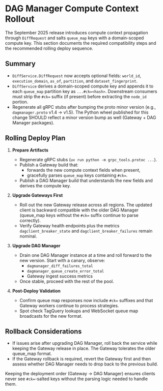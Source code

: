# DAG Manager Compute Context Rollout

The September 2025 release introduces compute context propagation through
`DiffRequest` and salts `queue_map` keys with a domain-scoped compute key. This
section documents the required compatibility steps and the recommended rolling
deploy sequence.

## Summary

- `DiffService.DiffRequest` now accepts optional fields:
  `world_id`, `execution_domain`, `as_of`, `partition`, and
  `dataset_fingerprint`.
- `DiffService` derives a domain-scoped compute key and appends it to each
  `queue_map` partition key as `...#ck=<hash>`. Downstream consumers must strip
  the `#ck=` suffix (if present) before extracting the `node_id` portion.
- Regenerate all gRPC stubs after bumping the proto minor version (e.g.,
  `dagmanager.proto` v1.4 → v1.5). The Python wheel published for this change
  SHOULD reflect a minor version bump as well (Gateway + DAG Manager packages).

## Rolling Deploy Plan

1. **Prepare Artifacts**
   - Regenerate gRPC stubs (`uv run python -m grpc_tools.protoc ...`).
   - Publish a Gateway build that:
     - forwards the new compute context fields when present,
     - gracefully parses `queue_map` keys containing `#ck=`.
   - Publish a DAG Manager build that understands the new fields and derives the
     compute key.

2. **Upgrade Gateways First**
   - Roll out the new Gateway release across all regions. The updated client is
     backward compatible with the older DAG Manager (queue_map keys without the
     `#ck=` suffix continue to parse correctly).
   - Verify Gateway health endpoints plus the metrics `dagclient_breaker_state`
     and `dagclient_breaker_failures` remain nominal.

3. **Upgrade DAG Manager**
   - Drain one DAG Manager instance at a time and roll forward to the new
     version. Start with a canary, observe:
     - `dagmanager_diff_failures_total`
     - `dagmanager_queue_create_error_total`
     - Gateway ingest success metrics
   - Once stable, proceed with the rest of the pool.

4. **Post-Deploy Validation**
   - Confirm queue map responses now include `#ck=` suffixes and that Gateway
     workers continue to process strategies.
   - Spot check TagQuery lookups and WebSocket queue map broadcasts for the new
     format.

## Rollback Considerations

- If issues arise after upgrading DAG Manager, roll back the service while
  keeping the Gateway release in place. The Gateway tolerates the older
  queue_map format.
- If the Gateway rollback is required, revert the Gateway first and then assess
  whether DAG Manager needs to drop back to the previous build.

Keeping the deployment order (Gateway → DAG Manager) ensures clients never see
`#ck=`-salted keys without the parsing logic needed to handle them.
